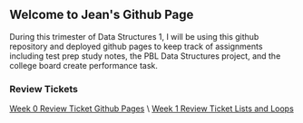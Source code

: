 ## Welcome to Jean's Github Page

During this trimester of Data Structures 1, I will be using this github repository and deployed github pages to keep track of assignments including test prep study notes, the PBL Data Structures project, and the college board create performance task. 

### Review Tickets
[Week 0 Review Ticket Github Pages](https://github.com/jeankim05/tri3teambigmac/issues/15) 
\\
[Week 1 Review Ticket Lists and Loops](https://github.com/jeankim05/jeanapcsptri3/issues/2)
